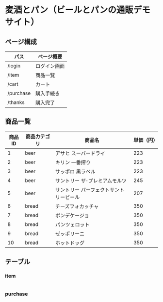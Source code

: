 # 麦酒とパン（ビールとパンの通販デモサイト）

## ページ構成
| パス       | ページ概要  |
| ---       | ---       |
| /login    | ログイン画面 |
| /item     | 商品一覧   |
| /cart     | カート      |
| /purchase | 購入手続き  |
| /thanks   | 購入完了   |

## 商品一覧
| 商品ID | 商品カテゴリ | 商品名                       | 単価（円） |
| ---   | ---       | ---                         | --- |
| 1     | beer      | アサヒ スーパードライ             | 223 |
| 2     | beer      | キリン 一番搾り                 | 223 |
| 3     | beer      | サッポロ 黒ラベル               | 223 |
| 4     | beer      | サントリー ザ･プレミアムモルツ      | 245 |
| 5     | beer      | サントリー パーフェクトサントリービール | 207 |
| 6     | bread     | チーズフォカッチャ               | 350 |
| 7     | bread     | ポンデケージョ                  | 350 |
| 8     | bread     | パンツェロット                   | 350 |
| 9     | bread     | ゼッポリーニ                    | 350 |
| 10    | bread     | ホットドッグ                    | 350 |

## テーブル
### item
```sql
```

### purchase
```sql
```